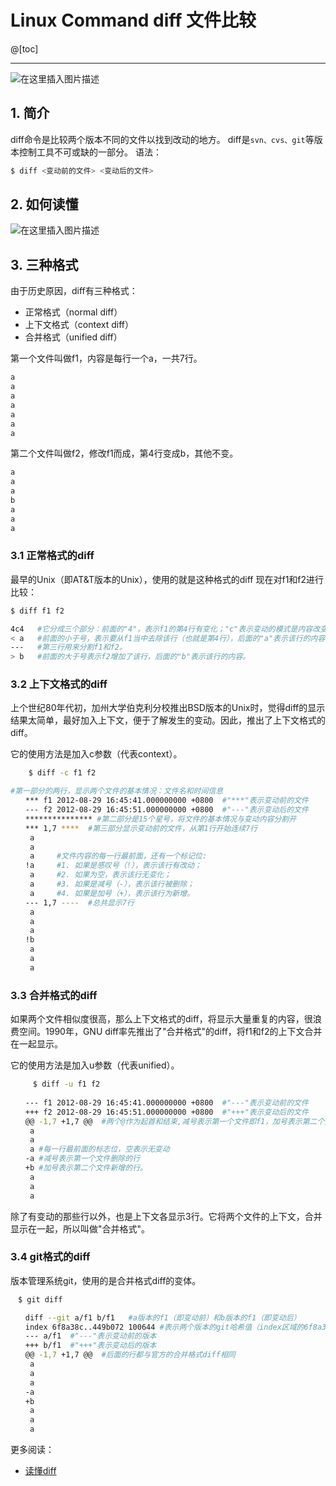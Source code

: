 #  Linux Command  diff 文件比较

@[toc]

----

![在这里插入图片描述](https://img-blog.csdnimg.cn/3d4a795045ee40c98ca47c90dbd2f7a9.gif#pic_center)


## 1. 简介
diff命令是比较两个版本不同的文件以找到改动的地方。
diff是`svn、cvs、git`等版本控制工具不可或缺的一部分。
语法：

```bash
$ diff <变动前的文件> <变动后的文件>
```
## 2. 如何读懂
![在这里插入图片描述](https://img-blog.csdnimg.cn/20200507230417936.png?x-oss-process=image/watermark,type_ZmFuZ3poZW5naGVpdGk,shadow_10,text_aHR0cHM6Ly9ibG9nLmNzZG4ubmV0L3hpeGloYWhhbGVsZWhlaGU=,size_16,color_FFFFFF,t_70)
## 3. 三种格式

由于历史原因，diff有三种格式：
 - 正常格式（normal diff）
- 上下文格式（context diff）
- 合并格式（unified diff）

第一个文件叫做f1，内容是每行一个a，一共7行。

```bash
a
a
a
a
a
a
a
```

第二个文件叫做f2，修改f1而成，第4行变成b，其他不变。

```bash
a
a
a
b
a
a
a
```
### 3.1 正常格式的diff
最早的Unix（即AT&T版本的Unix），使用的就是这种格式的diff
现在对f1和f2进行比较：

```bash
$ diff f1 f2

4c4   #它分成三个部分：前面的"4"，表示f1的第4行有变化；"c"表示变动的模式是内容改变（change），其他模式还有"增加"（a，代表addition）和"删除"（d，代表deletion）；后面的"4"，表示变动后变成f2的第4行。
< a   #前面的小于号，表示要从f1当中去除该行（也就是第4行），后面的"a"表示该行的内容。
---   #第三行用来分割f1和f2。
> b   #前面的大于号表示f2增加了该行，后面的"b"表示该行的内容。
```
### 3.2 上下文格式的diff

上个世纪80年代初，加州大学伯克利分校推出BSD版本的Unix时，觉得diff的显示结果太简单，最好加入上下文，便于了解发生的变动。因此，推出了上下文格式的diff。

它的使用方法是加入c参数（代表context）。

```bash
    $ diff -c f1 f2

#第一部分的两行，显示两个文件的基本情况：文件名和时间信息
　　*** f1 2012-08-29 16:45:41.000000000 +0800  #"***"表示变动前的文件
　　--- f2 2012-08-29 16:45:51.000000000 +0800  #"---"表示变动后的文件
　　*************** #第二部分是15个星号，将文件的基本情况与变动内容分割开
　　*** 1,7 ****  #第三部分显示变动前的文件，从第1行开始连续7行
　　 a
　　 a
　　 a     #文件内容的每一行最前面，还有一个标记位:
　　!a     #1. 如果是感叹号（!），表示该行有改动；
　　 a     #2. 如果为空，表示该行无变化；
　　 a     #3. 如果是减号（-），表示该行被删除；
　　 a     #4. 如果是加号（+），表示该行为新增。
　　--- 1,7 ----  #总共显示7行
　　 a
　　 a
　　 a
　　!b
　　 a
　　 a
　　 a
```

### 3.3 合并格式的diff

如果两个文件相似度很高，那么上下文格式的diff，将显示大量重复的内容，很浪费空间。1990年，GNU diff率先推出了"合并格式"的diff，将f1和f2的上下文合并在一起显示。

它的使用方法是加入u参数（代表unified）。

```bash
     $ diff -u f1 f2
     
　　--- f1 2012-08-29 16:45:41.000000000 +0800  #"---"表示变动前的文件
　　+++ f2 2012-08-29 16:45:51.000000000 +0800  #"+++"表示变动后的文件
　　@@ -1,7 +1,7 @@  #两个@作为起首和结束,减号表示第一个文件即f1，加号表示第二个文件即f2
　　 a
　　 a
　　 a #每一行最前面的标志位，空表示无变动
　　-a #减号表示第一个文件删除的行
　　+b #加号表示第二个文件新增的行。
　　 a
　　 a
　　 a
```
除了有变动的那些行以外，也是上下文各显示3行。它将两个文件的上下文，合并显示在一起，所以叫做"合并格式"。

### 3.4 git格式的diff

版本管理系统git，使用的是合并格式diff的变体。

```bash
　$ git diff

　　diff --git a/f1 b/f1   #a版本的f1（即变动前）和b版本的f1（即变动后）
　　index 6f8a38c..449b072 100644 #表示两个版本的git哈希值（index区域的6f8a38c对象，与工作目录区域的449b072对象进行比较），最后的六位数字是对象的模式（普通文件，644权限）。
　　--- a/f1  #"---"表示变动前的版本
　　+++ b/f1  #"+++"表示变动后的版本
　　@@ -1,7 +1,7 @@  #后面的行都与官方的合并格式diff相同
　　 a
　　 a
　　 a
　　-a
　　+b
　　 a
　　 a
　　 a
```

更多阅读：

 - [读懂diff](http://www.ruanyifeng.com/blog/2012/08/how_to_read_diff.html)

